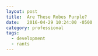 ```yaml
---
layout: post
title:  Are These Robes Purple?
date:   2016-04-29 10:24:00 -0500
category: professional
tags:
  - development
  - rants
---
```


[purple-robes-club]: http://www.slideshare.net/bcantrill/surge2013/12-Demotivator_Purple_Robes_Club_It


